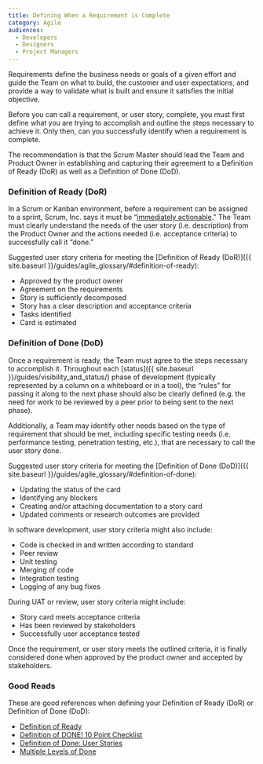 ```yaml
---
title: Defining When a Requirement is Complete
category: Agile
audiences:
  - Developers
  - Designers
  - Project Managers
---
```


Requirements define the business needs or goals of a given effort and guide the Team on what to build, the customer and user expectations, and provide a way to validate what is built and ensure it satisfies the initial objective. 

Before you can call a requirement, or user story, complete, you must first define what you are trying to accomplish and outline the steps necessary to achieve it. Only then, can you successfully identify when a requirement is complete.

The recommendation is that the Scrum Master should lead the Team and Product Owner in establishing and capturing their agreement to a Definition of Ready (DoR) as well as a Definition of Done (DoD).

### Definition of Ready (DoR)
In a Scrum or Kanban environment, before a requirement can be assigned to a sprint, Scrum, Inc. says it must be “[immediately actionable](https://www.scruminc.com/2014/07/20/definition-of-ready/).” The Team must clearly understand the needs of the user story (i.e. description) from the Product Owner and the actions needed (i.e. acceptance criteria) to successfully call it “done.”

Suggested user story criteria for meeting the [Definition of Ready (DoR)]({{ site.baseurl }}/guides/agile_glossary/#definition-of-ready):
* Approved by the product owner
* Agreement on the requirements
* Story is sufficiently decomposed
* Story has a clear description and acceptance criteria
* Tasks identified
* Card is estimated

### Definition of Done (DoD)
Once a requirement is ready, the Team must agree to the steps necessary to accomplish it. Throughout each [status]({{ site.baseurl }}/guides/visibility_and_status/) phase of development (typically represented by a column on a whiteboard or in a tool), the “rules” for passing it along to the next phase should also be clearly defined (e.g. the need for work to be reviewed by a peer prior to being sent to the next phase).  

Additionally, a Team may identify other needs based on the type of requirement that should be met, including specific testing needs (i.e. performance testing, penetration testing, etc.), that are necessary to call the user story done.

Suggested user story criteria for meeting the [Definition of Done (DoD)]({{ site.baseurl }}/guides/agile_glossary/#definition-of-done):
* Updating the status of the card
* Identifying any blockers
* Creating and/or attaching documentation to a story card
* Updated comments or research outcomes are provided

In software development, user story criteria might also include:
* Code is checked in and written according to standard
* Peer review
* Unit testing 
* Merging of code
* Integration testing
* Logging of any bug fixes

During UAT or review, user story criteria might include:
* Story card meets acceptance criteria
* Has been reviewed by stakeholders
* Successfully user acceptance tested

Once the requirement, or user story meets the outlined criteria, it is finally considered done when approved by the product owner and accepted by stakeholders.

### Good Reads
These are good references when defining your Definition of Ready (DoR) or Definition of Done (DoD):

* [Definition of Ready](https://www.agilealliance.org/glossary/definition-of-ready/)
* [Definition of DONE! 10 Point Checklist](http://www.allaboutagile.com/definition-of-done-10-point-checklist/)
* [Definition of Done: User Stories](https://www.agilealliance.org/definition-done-user-stories/)
* [Multiple Levels of Done](https://www.mountaingoatsoftware.com/blog/multiple-levels-of-done)
